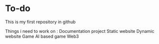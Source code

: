 # To-do
This is my first repository in github

Things i need to work on :
Documentation project
Static website
Dynamic website
Game
AI based game
Web3 

